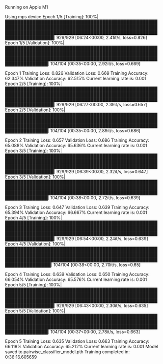 Running on Apple M1

Using mps device
Epoch 1/5 [Training]: 100%|██████████████████████████████████████████████████████████████████████████████████████████████████████████████████████████████████████████████████████████████████████| 929/929 [06:24<00:00,  2.41it/s, loss=0.826]
Epoch 1/5 [Validation]: 100%|████████████████████████████████████████████████████████████████████████████████████████████████████████████████████████████████████████████████████████████████████| 104/104 [00:35<00:00,  2.92it/s, loss=0.669]

Epoch 1 	 Training Loss: 0.826 	 Validation Loss: 0.669
	 Training Accuracy: 62.347% 	 Validation Accuracy: 62.515%
Current learning rate is: 0.001
Epoch 2/5 [Training]: 100%|██████████████████████████████████████████████████████████████████████████████████████████████████████████████████████████████████████████████████████████████████████| 929/929 [06:27<00:00,  2.39it/s, loss=0.657]
Epoch 2/5 [Validation]: 100%|████████████████████████████████████████████████████████████████████████████████████████████████████████████████████████████████████████████████████████████████████| 104/104 [00:35<00:00,  2.89it/s, loss=0.686]

Epoch 2 	 Training Loss: 0.657 	 Validation Loss: 0.686
	 Training Accuracy: 65.088% 	 Validation Accuracy: 65.636%
Current learning rate is: 0.001
Epoch 3/5 [Training]: 100%|██████████████████████████████████████████████████████████████████████████████████████████████████████████████████████████████████████████████████████████████████████| 929/929 [06:39<00:00,  2.32it/s, loss=0.647]
Epoch 3/5 [Validation]: 100%|████████████████████████████████████████████████████████████████████████████████████████████████████████████████████████████████████████████████████████████████████| 104/104 [00:38<00:00,  2.72it/s, loss=0.639]

Epoch 3 	 Training Loss: 0.647 	 Validation Loss: 0.639
	 Training Accuracy: 65.394% 	 Validation Accuracy: 66.667%
Current learning rate is: 0.001
Epoch 4/5 [Training]: 100%|██████████████████████████████████████████████████████████████████████████████████████████████████████████████████████████████████████████████████████████████████████| 929/929 [06:54<00:00,  2.24it/s, loss=0.639]
Epoch 4/5 [Validation]: 100%|█████████████████████████████████████████████████████████████████████████████████████████████████████████████████████████████████████████████████████████████████████| 104/104 [00:38<00:00,  2.70it/s, loss=0.65]

Epoch 4 	 Training Loss: 0.639 	 Validation Loss: 0.650
	 Training Accuracy: 66.054% 	 Validation Accuracy: 65.576%
Current learning rate is: 0.001
Epoch 5/5 [Training]: 100%|██████████████████████████████████████████████████████████████████████████████████████████████████████████████████████████████████████████████████████████████████████| 929/929 [06:43<00:00,  2.30it/s, loss=0.635]
Epoch 5/5 [Validation]: 100%|████████████████████████████████████████████████████████████████████████████████████████████████████████████████████████████████████████████████████████████████████| 104/104 [00:37<00:00,  2.78it/s, loss=0.663]

Epoch 5 	 Training Loss: 0.635 	 Validation Loss: 0.663
	 Training Accuracy: 66.118% 	 Validation Accuracy: 65.212%
Current learning rate is: 0.001
Model saved to pairwise_classifier_model.pth
Training completed in: 0:36:16.605659

